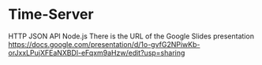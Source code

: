 # Time-Server
HTTP JSON API Node.js
There is the URL of the Google Slides presentation
https://docs.google.com/presentation/d/1o-gvfG2NPiwKb-orJxxLPujXFEaNXBDl-eFqxm9aHzw/edit?usp=sharing
